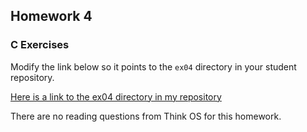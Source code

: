 ## Homework 4

### C Exercises

Modify the link below so it points to the `ex04` directory in your
student repository.

[Here is a link to the ex04 directory in my repository](https://github.com/SeanFoley123/ExercisesInC/tree/master/exercises/ex04)

There are no reading questions from Think OS for this homework.

